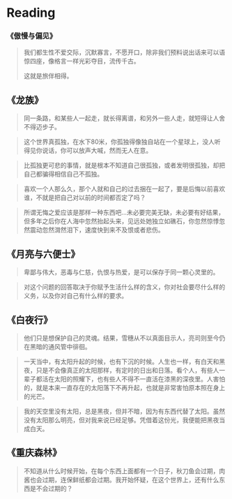 # Reading
### 《傲慢与偏见》

> 我们都生性不爱交际，沉默寡言，不愿开口，除非我们预料说出话来可以语惊四座，像格言一样光彩夺目，流传千古。
>
> 这就是旅伴相得。



## 《龙族》

> 同一条路，和某些人一起走，就长得离谱，和另外一些人走，就短得让人舍不得迈步子。

> 这个世界真孤独，在水下80米，你孤独得像独自站在一个星球上，没人听得见你说话，你可以放声大喊，然而无人在意。

> 比孤独更可悲的事情，就是根本不知道自己很孤独，或者发明很孤独，却把自己都骗得相信自己不孤独。

> 喜欢一个人那么久，那个人就和自己的过去捆在一起了，要是后悔以前喜欢谁，不就是把自己对以前的时间都否定了吗？

> 所谓无悔之爱应该是那样一种东西吧...未必要完美无缺，未必要有好结果，但多年之后你在人海中忽然抬起头来，见远处她独立如礁石，你忽然惊悸忽然震动忽然潸然泪下，速度快到来不及恨或者悲伤。



## 《月亮与六便士》

> 卑鄙与伟大，恶毒与仁慈，仇恨与热爱，是可以保存于同一颗心灵里的。

> 对这个问题的回答取决于你赋予生活什么样的含义，你对社会要尽什么样的义务，以及你对自己有什么样的要求。



## 《白夜行》

> 他们只是想保护自己的灵魂。结果，雪穗从不以真面目示人，亮司则至今仍在黑暗的通风管中徘徊。

> 一天当中，有太阳升起的时候，也有下沉的时候。人生也一样，有白天和黑夜，只是不会像真正的太阳那样，有定时的日出和日落。看个人，有些人一辈子都活在太阳的照耀下，也有些人不得不一直活在漆黑的深夜里。人害怕的，就是本来一直存在的太阳落下不再升起，也就是非常害怕原本照在身上的光芒。

> 我的天空里没有太阳，总是黑夜，但并不暗，因为有东西代替了太阳。虽然没有太阳那么明亮，但对我来说已经足够。凭借着这份光，我便能把黑夜当成白天。



## 《重庆森林》

> 不知道从什么时候开始，在每个东西上面都有一个日子，秋刀鱼会过期，肉酱也会过期，连保鲜纸都会过期。我开始怀疑，在这个世界上，还有什么东西是不会过期的？
